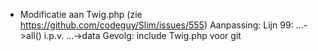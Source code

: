 - Modificatie aan Twig.php (zie https://github.com/codeguy/Slim/issues/555)
  Aanpassing: Lijn 99: ...->all() i.p.v. ...->data
  Gevolg: include Twig.php voor git
